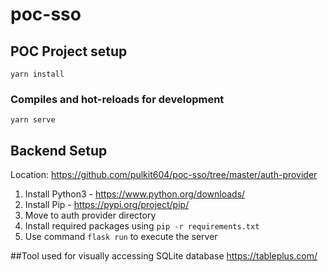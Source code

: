 # poc-sso

## POC Project setup
```
yarn install
```

### Compiles and hot-reloads for development
```
yarn serve
```

## Backend Setup
Location: https://github.com/pulkit604/poc-sso/tree/master/auth-provider
1) Install Python3 - https://www.python.org/downloads/
2) Install Pip     - https://pypi.org/project/pip/
3) Move to auth provider directory
4) Install required packages using `pip -r requirements.txt`
5) Use command `flask run` to execute the server

##Tool used for visually accessing SQLite database 
https://tableplus.com/

